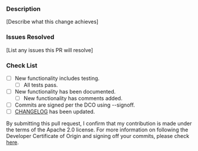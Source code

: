 ### Description
[Describe what this change achieves]

### Issues Resolved
[List any issues this PR will resolve]

### Check List
- [ ] New functionality includes testing.
  - [ ] All tests pass.
- [ ] New functionality has been documented.
  - [ ] New functionality has comments added.
- [ ] Commits are signed per the DCO using --signoff.
- [ ] [CHANGELOG](https://github.com/opensearch-project/opensearch-dsl-py/blob/main/CONTRIBUTING.md#changelog) has been updated.

By submitting this pull request, I confirm that my contribution is made under the terms of the Apache 2.0 license.
For more information on following the Developer Certificate of Origin and signing off your commits, please check [here](https://github.com/opensearch-project/opensearch-dsl-py/blob/main/CONTRIBUTING.md#developer-certificate-of-origin).